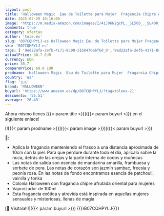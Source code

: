```yaml
---
layout: post
title: 'Halloween Magic  Eau de Toilette para Mujer  Fragancia Chipre Afrutada Oriental  100 ml con Vaporizador'
date: 2025-07-29 10:16:00
image: 'https://m.media-amazon.com/images/I/41J06N2gcPL._SL500_._SL400_.jpg'
comments: true
category: ofertas
author: 'tole.es'
slug: 'B07CQHPYLJ-es Halloween Magic Eau de Toilette para Mujer Fragancia...'
sku: 'B07CQHPYLJ-es'
tags: [ '9ed22afa-2efb-4171-8c99-31b8476ebf6d_0','9ed22afa-2efb-4171-8c99-31b8476ebf6d_1101','9ed22afa-2efb-4171-8c99-31b8476ebf6d_5001','9ed22afa-2efb-4171-8c99-31b8476ebf6d_6401','Agua de tocador para mujeres','Arborist Merchandising Root','Belleza','Esenciales del día a día: Belleza','Fragancias para mujeres','Perfumes y fragancias','Self Service','Special Features Stores','Top Brands Beauty Fragrances','Top Brands Beauty Selection','Top Brands Perfumes Selection','de','eau','halloween','toilette','top brands_beauty','🇪🇸', ]
actualPrice: 30.7 EUR
currency: EUR
price: 30.7
comparePrice: 69.0 EUR
prodname: 'Halloween Magic  Eau de Toilette para Mujer  Fragancia Chipre Afrutada Oriental  100 ml con Vaporizador'
country: 'es'
flag: '🇪🇸'
brand: 'HALLOWEEN'
buyurl: 'https://www.amazon.es/dp/B07CQHPYLJ/?tag=tolees-21'
descuento: '55.51'
average: '26.43'
---
```


Ahora mismo tienes [{{< param title >}}]({{< param buyurl >}}) en el siguiente enlace!

[![{{< param prodname >}}]({{< param image >}})]({{< param buyurl >}})

🔎:

- Aplica la fragancia manteniendo el frasco a una distancia aproximada de 10cm con la piel. Para que perdure durante todo el día, aplícalo sobre la nuca, detrás de las orejas y la parte interna de codos y muñecas
- Las notas de salida son esencia de mandarina amarilla, frambuesa y sorbete de pera. Las notas de corazón son jazmín sambac, freesia y peonía rosa. En las notas de fondo encontramos esencia de patchouli, vainilla y tonka
- Colonia Halloween con fragancia chipre afrutada oriental para mujeres
- Vaporizador de 100ml
- Esta fragancia exótica y atrevida está inspirada en aquellas mujeres sensuales y misteriosas, llenas de magia

[🛒 Visítala!!!]({{< param buyurl >}})
{{<world>}}B07CQHPYLJ{{</world>}}
